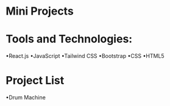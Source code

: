 # Mini Projects

# Tools and Technologies:
•React.js 
•JavaScript 
•Tailwind CSS
•Bootstrap
•CSS 
•HTML5 

# Project List
•Drum Machine
